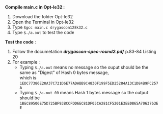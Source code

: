 **Compile main.c in Opt-le32 :**
1. Download the folder Opt-le32
2. Open the Terminal in Opt-le32
3. Type `$gcc main.c drygascon128k32.c`
4. Type `$./a.out` to test the code

**Test the code :**
1. Follow the documetation **_drygascon-spec-round2.pdf_** p.83-84 Listing 20 
2. For example :  
   * Typing `$./a.out` means no message so the ouput should be the same as "Digest" of Hash 0 bytes message,<br>which is `1EDC77386E20A37C721D6E77ADABB9C4830F199F5ED25284A13C1D84B9FC257A`
   * Typing `$./a.out 00` means Hash 1 bytes message so the output should be<br>`1BEC89506E75D725BF93BCCFDD6EC81DF05CA281CF5201E3EE0865A7063763EE`
   
   


